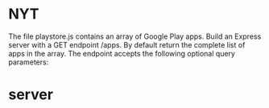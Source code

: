 # NYT
  The file playstore.js contains an array of Google Play apps. Build an Express server with a GET endpoint /apps. By default return the complete list of apps in the array. The endpoint accepts the following optional query parameters:



# server
